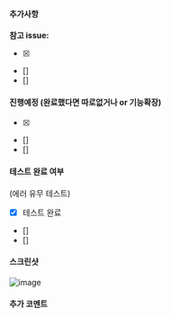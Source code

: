 #### 추가사항

**참고 issue:**

- [x]
- []
- []

#### 진행예정 (완료했다면 따로없거나 or 기능확장)

- [x]
- []
- []

#### 테스트 완료 여부

(에러 유무 테스트)

- [x] 테스트 완료
- []
- []

#### 스크린샷

![image](이미지url)

#### 추가 코멘트
